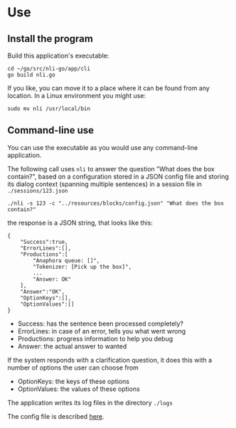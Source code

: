 # Use

## Install the program

Build this application's executable:

```
cd ~/go/src/nli-go/app/cli
go build nli.go
```

If you like, you can move it to a place where it can be found from any location. In a Linux environment you might use:

```
sudo mv nli /usr/local/bin
```

## Command-line use

You can use the executable as you would use any command-line application.

The following call uses `nli` to answer the question "What does the box contain?", based on a configuration stored in a
JSON config file and storing its dialog context (spanning multiple sentences) in a session file in `./sessions/123.json`

```
./nli -s 123 -c "../resources/blocks/config.json" "What does the box contain?"
```

the response is a JSON string, that looks like this:

~~~
{
    "Success":true,
    "ErrorLines":[],
    "Productions":[
        "Anaphora queue: []",
        "Tokenizer: [Pick up the box]",
        ...
        "Answer: OK"
    ],
    "Answer":"OK",
    "OptionKeys":[],
    "OptionValues":[]
}
~~~

* Success: has the sentence been processed completely?
* ErrorLines: in case of an error, tells you what went wrong
* Productions: progress information to help you debug
* Answer: the actual answer to wanted

If the system responds with a clarification question, it does this with a number of options the user can choose from

* OptionKeys: the keys of these options
* OptionValues: the values of these options

The application writes its log files in the directory `./logs`

The config file is described [here](../knowledge-engineer/config.md).
